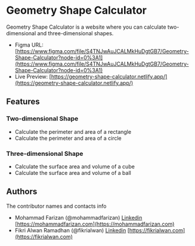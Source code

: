 # Geometry Shape Calculator

Geometry Shape Calculator is a website where you can calculate two-dimensional and three-dimensional shapes.

- Figma URL: [https://www.figma.com/file/S4TNJwAuJCALMkHuDgtGB7/Geometry-Shape-Calculator?node-id=0%3A1](https://www.figma.com/file/S4TNJwAuJCALMkHuDgtGB7/Geometry-Shape-Calculator?node-id=0%3A1)
- Live Preview: [https://geometry-shape-calculator.netlify.app/](https://geometry-shape-calculator.netlify.app/)

## Features

### Two-dimensional Shape

- Calculate the perimeter and area of a rectangle
- Calculate the perimeter and area of a circle

### Three-dimensional Shape

- Calculate the surface area and volume of a cube
- Calculate the surface area and volume of a ball

## Authors

The contributor names and contacts info

- Mohammad Farizan (@mohammadfarizan) [Linkedin](https://www.linkedin.com/in/mohammad-farizan-008350214) [https://mohammadfarizan.com](https://mohammadfarizan.com)
- Fikri Alwan Ramadhan (@fikrialwan) [Linkedin](https://www.linkedin.com/in/fikri-alwan/) [https://fikrialwan.com](https://fikrialwan.com)
